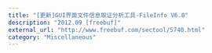 ```yaml
---
title: "[更新]GUI界面文件信息取证分析工具-FileInfo V6.0"
description: "2012.09 [freebuf]"
external_url: "http://www.freebuf.com/sectool/5740.html"
category: "Miscellaneous"
---
```

